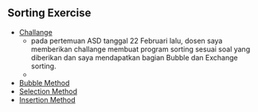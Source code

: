 ## Sorting Exercise

+ [Challange](https://github.com/GoTadashi/ASD/blob/main/Sorting/Challange.c)
  - pada pertemuan ASD tanggal 22 Februari lalu, dosen saya memberikan challange membuat program sorting sesuai soal yang diberikan dan saya mendapatkan bagian Bubble dan Exchange sorting.
  - 
+ [Bubble Method](https://github.com/GoTadashi/ASD/blob/main/Sorting/Bubble_Sort.c)
+ [Selection Method]()
+ [Insertion Method]()
